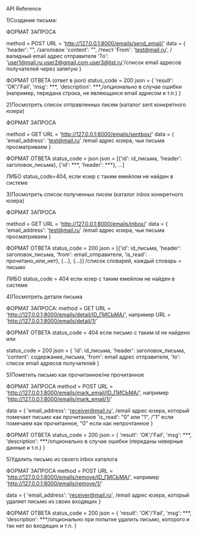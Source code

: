 API Reference

1)Создание письма:

ФОРМАТ ЗАПРОСА

method = POST
URL = 'http://127.0.0.1:8000/emails/send_email/'
data = {
	'header': "", /заголовок
	'content': "", /текст
	'From': 'test@mail.ru', /валидный email адрес отправителя
	'To': 'user1@mail.ru,user2@gmail.com,user3@list.ru'/список email адресов получателей через запятую
}

ФОРМАТ ОТВЕТА (ответ в json)
status_code = 200
json = {
	'result': 'OK'/'Fail',
	'msg': ***,
	'description': ***,/опционально в случае ошибки (например, передана строка, не являющаяся email адресом и т.п.)
}

2)Посмотреть список отправленных писем (каталог sent конкретного юзера)

ФОРМАТ ЗАПРОСА

method = GET
URL = 'http://127.0.0.1:8000/emails/sentbox/'
data = {
	'email_address': 'test@mail.ru' /email адрес юзера, чьи письма просматриваем
}

ФОРМАТ ОТВЕТА
status_code = json
json = [{'id': id_письма, 'header': заголовок_письма}, {'id': ***, 'header': ***}, ...]

ЛИБО status_code=404, если юзер с таким емейлом не найден в системе

3)Посмотреть список полученных писем (каталог inbox конкретного юзера)

ФОРМАТ ЗАПРОСА

method = GET
URL = 'http://127.0.0.1:8000/emails/inbox/'
data = {
	'email_address': 'test@mail.ru' /email адрес юзера, чьи письма просматриваем
}

ФОРМАТ ОТВЕТА
status_code = 200
json = [{'id': id_письма, 'header': заголовок_письма, 'from': email_отправителя, 'is_read': прочитано_или_нет}, {...}, {...}] /список словарей, каждый словарь = письмо

ЛИБО
status_code = 404 если юзер с таким емейлом не найден в системе

4)Посмотреть детали письма

ФОРМАТ ЗАПРОСА:
method = GET
URL = 'http://127.0.0.1:8000/emails/detail/ID_ПИСЬМА/', например
URL = 'http://127.0.0.1:8000/emails/detail/1/'

ФОРМАТ ОТВЕТА
status_code = 404 если письмо с таким id не найдено или

status_code = 200
json = {
	'id': id_письма,
	'header': заголовок_письма,
	'content': содержание_письма,
	'from': email адрес отправителя,
	'to': список email адресов получателей
}

5)Пометить письмо как прочитанное/не прочитанное

ФОРМАТ ЗАПРОСА
method = POST
URL = 'http://127.0.0.1:8000/emails/mark_email/ID_ПИСЬМА/', например
'http://127.0.0.1:8000/emails/mark_email/1/'

data = {
	'email_address': 'receiver@mail.ru', /email адрес юзера, который помечает письмо как прочитанное
	'is_read': "0" или "1", /"1" если помечаем как прочитанное, "0" если как непрочтанное
}

ФОРМАТ ОТВЕТА
status_code = 200
json = {
	'result': 'OK'/'Fail',
	'msg': ***,
	'description': ***/опционально в случае ошибки (переданы неверные данные и т.п.)
}

5)Удалить письмо из своего inbox каталога

ФОРМАТ ЗАПРОСА
method = POST
URL = 'http://127.0.0.1:8000/emails/remove/ID_ПИСЬМА/', например
'http://127.0.0.1:8000/emails/remove/1/'

data = {
	'email_address': 'receiver@mail.ru', /email адрес юзера, который удаляет письмо из своих входящих
}

ФОРМАТ ОТВЕТА
status_code = 200
json = {
	'result': 'OK'/'Fail',
	'msg': ***,
	'description': ***/опционально при попытке удалить письмо, которого и так нет во входящих и т.п.
}
